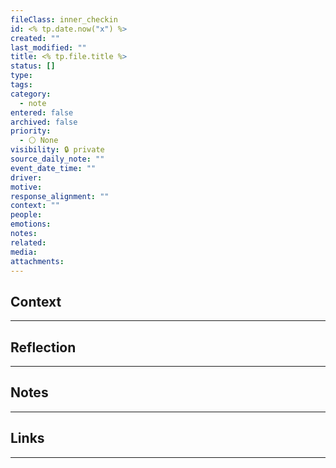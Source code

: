 ```yaml
---
fileClass: inner_checkin
id: <% tp.date.now("x") %>
created: ""
last_modified: ""
title: <% tp.file.title %>
status: []
type: 
tags: 
category:
  - note
entered: false
archived: false
priority:
  - ⚪ None
visibility: 🔒 private
source_daily_note: ""
event_date_time: ""
driver: 
motive: 
response_alignment: ""
context: ""
people: 
emotions: 
notes: 
related: 
media: 
attachments:
---
```


## Context
---


## Reflection
---


## Notes 
---


## Links
---


